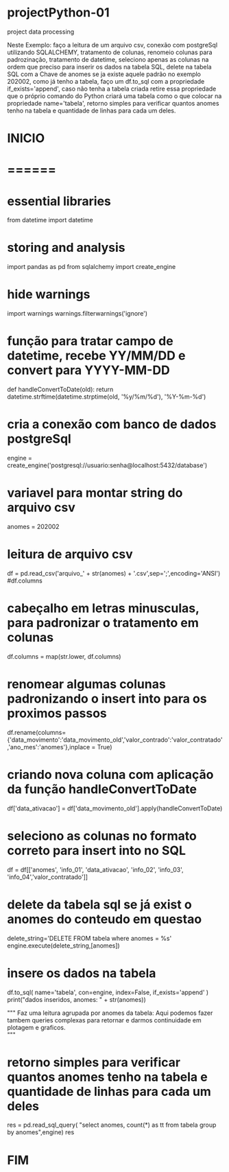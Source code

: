 # projectPython-01
project data processing

Neste Exemplo: 
  faço a leitura de um arquivo csv, 
  conexão com postgreSql utilizando SQLALCHEMY, 
  tratamento de colunas,
  renomeio colunas para padrozinação,
  tratamento de datetime,
  seleciono apenas as colunas na ordem que preciso para inserir os dados na tabela SQL,
  delete na tabela SQL com a Chave de anomes se ja existe aquele padrão no exemplo 202002,
  como já tenho a tabela, faço um df.to_sql com a propriedade if_exists='append', caso não tenha a tabela criada
    retire essa propriedade que o próprio comando do Python criará uma tabela como o que colocar na propriedade name='tabela',
  retorno simples para verificar quantos anomes tenho na tabela e quantidade de linhas para cada um deles.





# INICIO
# ======

# essential libraries
from datetime import datetime

# storing and analysis
import pandas as pd
from sqlalchemy import create_engine

# hide warnings
import warnings
warnings.filterwarnings('ignore')


# função para tratar campo de datetime, recebe YY/MM/DD e convert para YYYY-MM-DD
def handleConvertToDate(old):
    return datetime.strftime(datetime.strptime(old, '%y/%m/%d'), '%Y-%m-%d')
	
# cria a conexão com banco de dados postgreSql
engine = create_engine('postgresql://usuario:senha@localhost:5432/database')	

# variavel para montar string do arquivo csv
anomes = 202002

# leitura de arquivo csv
df = pd.read_csv('arquivo_' + str(anomes) + '.csv',sep=';',encoding='ANSI')
#df.columns

# cabeçalho em letras minusculas, para padronizar o tratamento em colunas
df.columns = map(str.lower, df.columns)

# renomear algumas colunas padronizando o insert into para os proximos passos
df.rename(columns={'data_movimento':'data_movimento_old','valor_contrado':'valor_contratado','ano_mes':'anomes'},inplace = True)

# criando nova coluna com aplicação da função handleConvertToDate
df['data_ativacao'] = df['data_movimento_old'].apply(handleConvertToDate)

# seleciono as colunas no formato correto para insert into no SQL
df = df[['anomes', 'info_01', 'data_ativacao', 'info_02', 'info_03',
       'info_04','valor_contratado']]

# delete da tabela sql se já exist o anomes do conteudo em questao
delete_string='DELETE FROM tabela where anomes = %s'
engine.execute(delete_string,[anomes]) 

# insere os dados na tabela
df.to_sql(
    name='tabela',
    con=engine,
    index=False, 
    if_exists='append'
)
print("dados inseridos, anomes: " + str(anomes))

""" 
	Faz uma leitura agrupada por anomes da tabela:
		Aqui podemos fazer tambem queries complexas para retornar e darmos continuidade em plotagem e graficos.		
"""
# retorno simples para verificar quantos anomes tenho na tabela e quantidade de linhas para cada um deles
res = pd.read_sql_query( "select anomes, count(*) as tt from tabela group by anomes",engine)
res

# FIM
